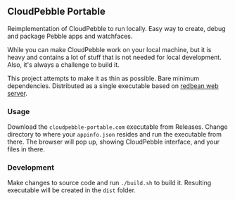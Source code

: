 ## CloudPebble Portable

Reimplementation of CloudPebble to run locally. Easy way to create, debug and package Pebble apps and watchfaces.

While you can make CloudPebble work on your local machine, but it is heavy and contains a lot of stuff that is not needed for local development. Also, it's always a challenge to build it.

This project attempts to make it as thin as possible. Bare minimum dependencies. Distributed as a single executable based on [redbean web server](https://redbean.dev).

### Usage

Download the `cloudpebble-portable.com` executable from Releases. Change directory to where your `appinfo.json` resides and run the executable from there. The browser will pop up, showing CloudPebble interface, and your files in there.

### Development

Make changes to source code and run `./build.sh` to build it. Resulting executable will be created in the `dist` folder.